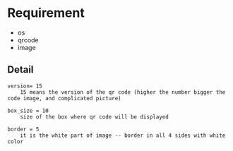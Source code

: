 # Requirement

* os
* qrcode
* image

## Detail

```
version= 15
	15 means the version of the qr code (higher the number bigger the code image, and complicated picture)

box_size = 10
	size of the box where qr code will be displayed

border = 5
	it is the white part of image -- border in all 4 sides with white color
```

